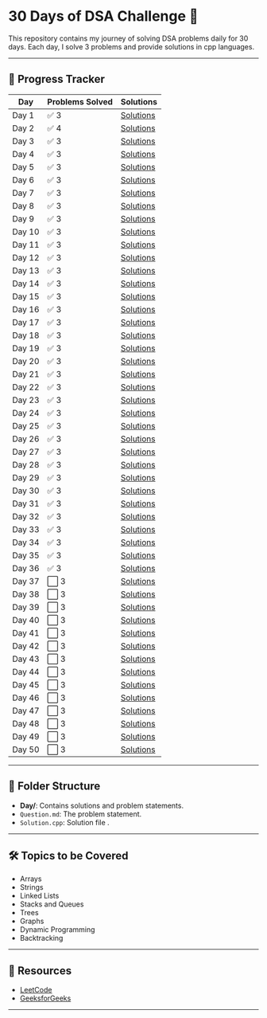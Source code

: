 # 30 Days of DSA Challenge 🚀

This repository contains my journey of solving DSA problems daily for 30 days. Each day, I solve 3 problems and provide solutions in cpp languages.

---

## 🚧 Progress Tracker

| Day    | Problems Solved | Solutions            |
| ------ | --------------- | -------------------- |
| Day 1  | ✅ 3            | [Solutions](./DAY1)  |
| Day 2  | ✅ 4            | [Solutions](./DAY2)  |
| Day 3  | ✅ 3            | [Solutions](./DAY3)  |
| Day 4  | ✅ 3            | [Solutions](./DAY4)  |
| Day 5  | ✅ 3            | [Solutions](./DAY5)  |
| Day 6  | ✅ 3            | [Solutions](./DAY6)  |
| Day 7  | ✅ 3            | [Solutions](./DAY7)  |
| Day 8  | ✅ 3            | [Solutions](./DAY8)  |
| Day 9  | ✅ 3            | [Solutions](./DAY9)  |
| Day 10 | ✅ 3            | [Solutions](./DAY10) |
| Day 11 | ✅ 3            | [Solutions](./DAY11) |
| Day 12 | ✅ 3            | [Solutions](./DAY12) |
| Day 13 | ✅ 3            | [Solutions](./DAY13) |
| Day 14 | ✅ 3            | [Solutions](./DAY14) |
| Day 15 | ✅ 3            | [Solutions](./DAY15) |
| Day 16 | ✅ 3            | [Solutions](./DAY16) |
| Day 17 | ✅ 3            | [Solutions](./DAY17) |
| Day 18 | ✅ 3            | [Solutions](./DAY18) |
| Day 19 | ✅ 3            | [Solutions](./DAY19) |
| Day 20 | ✅ 3            | [Solutions](./DAY20) |
| Day 21 | ✅ 3            | [Solutions](./DAY21) |
| Day 22 | ✅ 3            | [Solutions](./DAY22) |
| Day 23 | ✅ 3            | [Solutions](./DAY23) |
| Day 24 | ✅ 3            | [Solutions](./DAY24) |
| Day 25 | ✅ 3            | [Solutions](./DAY25) |
| Day 26 | ✅ 3            | [Solutions](./DAY26) |
| Day 27 | ✅ 3            | [Solutions](./DAY27) |
| Day 28 | ✅ 3            | [Solutions](./DAY28) |
| Day 29 | ✅ 3            | [Solutions](./DAY29) |
| Day 30 | ✅ 3            | [Solutions](./DAY30) |
| Day 31 | ✅ 3            | [Solutions](./DAY31) |
| Day 32 | ✅ 3            | [Solutions](./DAY32) |
| Day 33 | ✅ 3            | [Solutions](./DAY33) |
| Day 34 | ✅ 3            | [Solutions](./DAY34) |
| Day 35 | ✅ 3            | [Solutions](./DAY35) |
| Day 36 | ✅ 3            | [Solutions](./DAY36) |
| Day 37 | ⬜ 3            | [Solutions](./DAY37) |
| Day 38 | ⬜ 3            | [Solutions](./DAY38) |
| Day 39 | ⬜ 3            | [Solutions](./DAY39) |
| Day 40 | ⬜ 3            | [Solutions](./DAY40) |
| Day 41 | ⬜ 3            | [Solutions](./DAY41) |
| Day 42 | ⬜ 3            | [Solutions](./DAY42) |
| Day 43 | ⬜ 3            | [Solutions](./DAY43) |
| Day 44 | ⬜ 3            | [Solutions](./DAY44) |
| Day 45 | ⬜ 3            | [Solutions](./DAY45) |
| Day 46 | ⬜ 3            | [Solutions](./DAY46) |
| Day 47 | ⬜ 3            | [Solutions](./DAY47) |
| Day 48 | ⬜ 3            | [Solutions](./DAY48) |
| Day 49 | ⬜ 3            | [Solutions](./DAY49) |
| Day 50 | ⬜ 3            | [Solutions](./DAY50) |

---

## 📂 Folder Structure

- **Day/**: Contains solutions and problem statements.
- `Question.md`: The problem statement.
- `Solution.cpp`: Solution file .

---

## 🛠️ Topics to be Covered

- Arrays
- Strings
- Linked Lists
- Stacks and Queues
- Trees
- Graphs
- Dynamic Programming
- Backtracking

---

## 🔗 Resources

- [LeetCode](https://leetcode.com/)
- [GeeksforGeeks](https://www.geeksforgeeks.org/)

---
